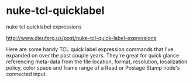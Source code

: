 # nuke-tcl-quicklabel
nuke tcl quicklabel expressions

http://www.dieuferg.us/post/nuke-tcl-quick-label-expressions

Here are some handy TCL quick label expression commands that I've expanded on over the past couple years.  They're great for quick glance referencing meta-data from the file location, format, resolution, localization policy, color space and frame range of a Read or Postage Stamp node's connected input.
